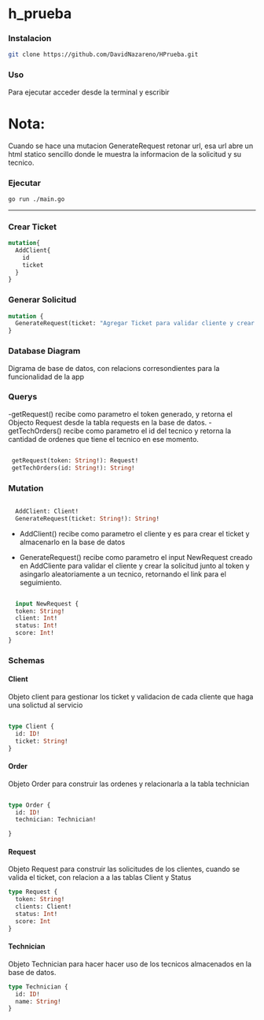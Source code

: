 # h_prueba
### Instalacion
```bash
git clone https://github.com/DavidNazareno/HPrueba.git
```
### Uso
<p>Para ejecutar acceder desde la terminal y escribir </p> 

# Nota:
Cuando se hace una mutacion GenerateRequest retonar url, esa url abre un html statico sencillo donde le muestra la informacion de la solicitud y su tecnico.

### Ejecutar

```bash 
go run ./main.go
```

 <hr/>

### Crear Ticket
```graphql
mutation{
  AddClient{
    id
    ticket
  }
}
```
### Generar Solicitud
```graphql
mutation {
  GenerateRequest(ticket: "Agregar Ticket para validar cliente y crear solicitud")
}

```

### Database Diagram
Digrama de base de datos, con relacions corresondientes para la funcionalidad de la app


### Querys

-getRequest() recibe como parametro el token generado, y retorna el Objecto Request desde la tabla requests en la base de datos.
-getTechOrders() recibe como parametro el id del tecnico y retorna la cantidad de  ordenes que tiene el tecnico en ese momento.

```graphql

 getRequest(token: String!): Request!
 getTechOrders(id: String!): String!
```

### Mutation
```graphql

  AddClient: Client!
  GenerateRequest(ticket: String!): String!

```
- AddClient() recibe como parametro el cliente y es para crear el ticket y almacenarlo en la base de datos 

- GenerateRequest() recibe como parametro el input NewRequest creado en AddCliente para validar el cliente y crear la solicitud junto al token y asingarlo aleatoriamente a un tecnico, retornando el link para el seguimiento.

```graphql

  input NewRequest {
  token: String!
  client: Int!
  status: Int!
  score: Int!
}

```

### Schemas


#### Client 
Objeto client para gestionar los ticket y validacion de cada cliente que haga una solictud al servicio
```graphql

type Client {
  id: ID!
  ticket: String!
}

```
#### Order 
Objeto Order para construir las ordenes y relacionarla a la tabla technician
```graphql

type Order {
  id: ID!
  technician: Technician!

}

```
#### Request 
Objeto Request para construir las solicitudes de los clientes, cuando se valida el ticket, con relacion a a las tablas Client y Status

```graphql
type Request {
  token: String!
  clients: Client!
  status: Int!
  score: Int
}

```
#### Technician 
Objeto Technician para hacer hacer uso de los tecnicos almacenados en la base de datos.
```graphql
type Technician {
  id: ID!
  name: String!
}

```
